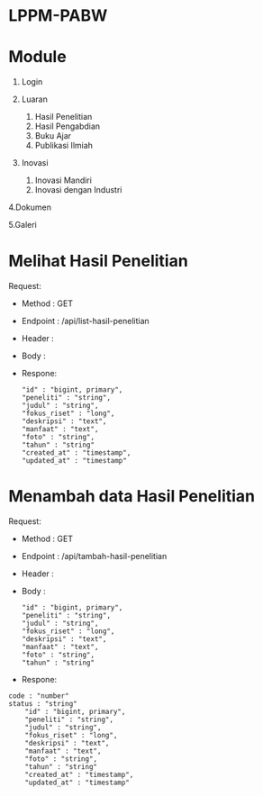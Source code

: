 # LPPM-PABW

# Module
1. Login

2. Luaran 
    1. Hasil Penelitian 
    2. Hasil Pengabdian 
    3. Buku Ajar 
    4. Publikasi Ilmiah

2. Inovasi
    1. Inovasi Mandiri 
    2. Inovasi dengan Industri

4.Dokumen

5.Galeri













# Melihat Hasil Penelitian
Request:
  - Method : GET
  - Endpoint : /api/list-hasil-penelitian
  - Header :
  - Body :
  - Respone:
    

        "id" : "bigint, primary",
        "peneliti" : "string",
        "judul" : "string",
        "fokus_riset" : "long",
        "deskripsi" : "text",
        "manfaat" : "text",
        "foto" : "string",
        "tahun" : "string"
        "created_at" : "timestamp",
        "updated_at" : "timestamp"
        

# Menambah data Hasil Penelitian
Request:
  - Method : GET
  - Endpoint : /api/tambah-hasil-penelitian
  - Header :
  - Body :
  
    
        "id" : "bigint, primary",
        "peneliti" : "string",
        "judul" : "string",
        "fokus_riset" : "long",
        "deskripsi" : "text",
        "manfaat" : "text",
        "foto" : "string",
        "tahun" : "string"
   - Respone:

    code : "number"
    status : "string"
        "id" : "bigint, primary",
        "peneliti" : "string",
        "judul" : "string",
        "fokus_riset" : "long",
        "deskripsi" : "text",
        "manfaat" : "text",
        "foto" : "string",
        "tahun" : "string"
        "created_at" : "timestamp",
        "updated_at" : "timestamp"
        
        

    
